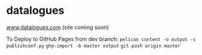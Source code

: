 # datalogues
www.datalogues.com (site coming soon)

To Deploy to GitHub Pages from dev branch:
`pelican content -o output -s publishconf.py`
`ghp-import -b master output`
`git push origin master`
